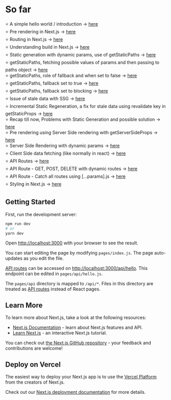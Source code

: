 # So far

⭐ A simple hello world / introduction -> [here](https://github.com/kritika243/documenting-next-js/tree/hello-world/hello-world)
<br/>
⭐ Pre rendering in Next.js -> [here](https://github.com/kritika243/documenting-next-js/tree/next-pre-rendering/next-pre-rendering)
<br />
⭐ Routing in Next.js -> [here](https://github.com/kritika243/documenting-next-js/tree/next-routing/next-routing)
<br />
⭐ Understanding build in Next.js -> [here](https://github.com/kritika243/documenting-next-js/tree/static-generation-build-demo/next-pre-rendering)
<br />
⭐ Static generation with dynamic params, use of getStaticPaths -> [here](https://github.com/kritika243/documenting-next-js/tree/885d69084f6d140cdeb3e44cd9a0595e30fff59e/next-pre-rendering)
<br />
⭐ getStaticPaths, fetching possible values of params and then passing to paths object -> [here](https://github.com/kritika243/documenting-next-js/tree/38438600078b39cf02ddc09e700dc93a9550e193/next-pre-rendering)
<br />
⭐ getStaticPaths, role of fallback and when set to false -> [here](https://github.com/kritika243/documenting-next-js/tree/72fc969648e4c366da4b5c1adcf8ab7b0d370e8c/next-pre-rendering)
<br/>
⭐ getStaticPaths, fallback set to true -> [here](https://github.com/kritika243/documenting-next-js/tree/getStaticPaths-fallback-true/next-pre-rendering)
<br/>
⭐ getStaticPaths, fallback set to blocking -> [here](https://github.com/kritika243/documenting-next-js/tree/getStaticPaths-fallback-blocking/next-pre-rendering)
<br/>
⭐ Issue of stale data with SSG -> [here](https://github.com/kritika243/documenting-next-js/tree/3bd80e8c3cdc9a75eaac4324d0de8ac284dba49a/incremental-static-regeneration)
<br/>
⭐ Incremental Static Regeneration, a fix for stale data using revalidate key in getStaticProps -> [here](https://github.com/kritika243/documenting-next-js/tree/incremental-static-regeneration/incremental-static-regeneration)
<br/>
⭐ Recap till now, Problems with Static Generation and possible solution -> [here](https://github.com/kritika243/documenting-next-js/tree/main/intro-server-side-rendering)
<br/>
⭐ Pre rendering using Server Side rendering with getServerSideProps -> [here](https://github.com/kritika243/documenting-next-js/tree/ssr/server-side-rendering)
<br/>
⭐ Server Side Rendering with dynamic params -> [here](https://github.com/kritika243/documenting-next-js/blob/ssr/server-side-rendering/pages/news/%5Bcategory%5D.js)
<br/>
⭐ Client Side data fetching (like normally in react) -> [here](https://github.com/kritika243/documenting-next-js/blob/ssr/server-side-rendering/pages/dashboard.js)
<br/>
⭐ API Routes -> [here](https://github.com/kritika243/documenting-next-js/tree/main/next-api)
<br/>
⭐ API Route - GET, POST, DELETE with dynamic routes -> [here](https://github.com/kritika243/documenting-next-js/tree/main/next-api/pages/api/comments)
<br/>
⭐ API Route - Catch all routes using [...params].js -> [here](https://github.com/kritika243/documenting-next-js/tree/main/next-api/pages/api)
<br/>
⭐ Styling in Next.js -> [here](https://github.com/kritika243/documenting-next-js/tree/main/next-styling)

## Getting Started

First, run the development server:

```bash
npm run dev
# or
yarn dev
```

Open [http://localhost:3000](http://localhost:3000) with your browser to see the result.

You can start editing the page by modifying `pages/index.js`. The page auto-updates as you edit the file.

[API routes](https://nextjs.org/docs/api-routes/introduction) can be accessed on [http://localhost:3000/api/hello](http://localhost:3000/api/hello). This endpoint can be edited in `pages/api/hello.js`.

The `pages/api` directory is mapped to `/api/*`. Files in this directory are treated as [API routes](https://nextjs.org/docs/api-routes/introduction) instead of React pages.

## Learn More

To learn more about Next.js, take a look at the following resources:

- [Next.js Documentation](https://nextjs.org/docs) - learn about Next.js features and API.
- [Learn Next.js](https://nextjs.org/learn) - an interactive Next.js tutorial.

You can check out [the Next.js GitHub repository](https://github.com/vercel/next.js/) - your feedback and contributions are welcome!

## Deploy on Vercel

The easiest way to deploy your Next.js app is to use the [Vercel Platform](https://vercel.com/new?utm_medium=default-template&filter=next.js&utm_source=create-next-app&utm_campaign=create-next-app-readme) from the creators of Next.js.

Check out our [Next.js deployment documentation](https://nextjs.org/docs/deployment) for more details.
